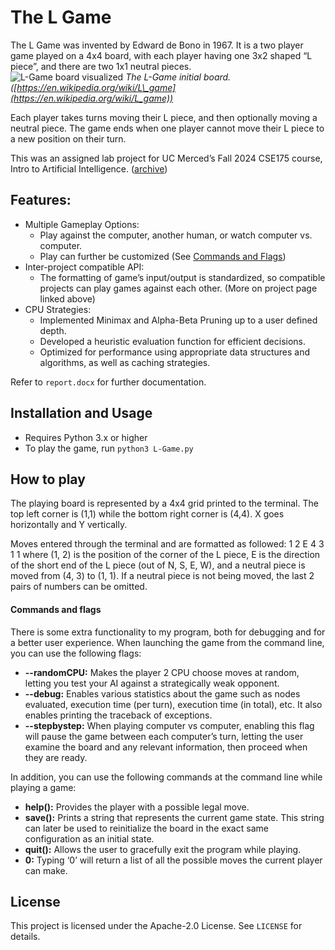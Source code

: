 # The L Game

The L Game was invented by Edward de Bono in 1967\. It is a two player game played on a 4x4 board, with each player having one 3x2 shaped “L piece”, and there are two 1x1 neutral pieces.   
![L-Game board visualized](https://upload.wikimedia.org/wikipedia/commons/thumb/8/82/L_Game_start_position.svg/330px-L_Game_start_position.svg.png) 
*The L-Game initial board. ([https://en.wikipedia.org/wiki/L\_game](https://en.wikipedia.org/wiki/L_game))*

Each player takes turns moving their L piece, and then optionally moving a neutral piece. The game ends when one player cannot move their L piece to a new position on their turn.

This was an assigned lab project for UC Merced’s Fall 2024 CSE175 course, Intro to Artificial Intelligence. ([archive](http://web.archive.org/web/20241211222812/https://faculty.ucmerced.edu/mcarreira-perpinan/teaching/CSE175/L-game.html))

## Features:

* Multiple Gameplay Options:  
  * Play against the computer, another human, or watch computer vs. computer.  
  * Play can further be customized (See [Commands and Flags](https://github.com/James-Dyer/L-game/blob/main/README.md#commands-and-flags))  
* Inter-project compatible API:  
  * The formatting of game’s input/output is standardized, so compatible projects can play games against each other. (More on project page linked above)  
* CPU Strategies:  
  * Implemented Minimax and Alpha-Beta Pruning up to a user defined depth.  
  * Developed a heuristic evaluation function for efficient decisions.  
  * Optimized for performance using appropriate data structures and algorithms, as well as caching strategies.

Refer to `report.docx` for further documentation.

## Installation and Usage

* Requires Python 3.x or higher  
* To play the game, run `python3 L-Game.py`

## How to play

The playing board is represented by a 4x4 grid printed to the terminal. The top left corner is (1,1) while the bottom right corner is (4,4). X goes horizontally and Y vertically.

Moves entered through the terminal and are formatted as followed: 1 2 E 4 3 1 1 where (1, 2\) is the position of the corner of the L piece, E is the direction of the short end of the L piece (out of N, S, E, W), and a neutral piece is moved from (4, 3\) to (1, 1). If a neutral piece is not being moved, the last 2 pairs of numbers can be omitted.

#### Commands and flags

There is some extra functionality to my program, both for debugging and for a better user experience. When launching the game from the command line, you can use the following flags:

* **\--randomCPU:** Makes the player 2 CPU choose moves at random, letting you test your AI against a strategically weak opponent.  
* **\--debug:** Enables various statistics about the game such as nodes evaluated, execution time (per turn), execution time (in total), etc. It also enables printing the traceback of exceptions.  
* **\--stepbystep:** When playing computer vs computer, enabling this flag will pause the game between each computer’s turn, letting the user examine the board and any relevant information, then proceed when they are ready.


In addition, you can use the following commands at the command line while playing a game:

* **help():** Provides the player with a possible legal move.  
* **save():** Prints a string that represents the current game state. This string can later be used to reinitialize the board in the exact same configuration as an initial state.  
* **quit():** Allows the user to gracefully exit the program while playing.  
* **0:** Typing ‘0’ will return a list of all the possible moves the current player can make.

## License

This project is licensed under the Apache-2.0 License. See `LICENSE` for details.
